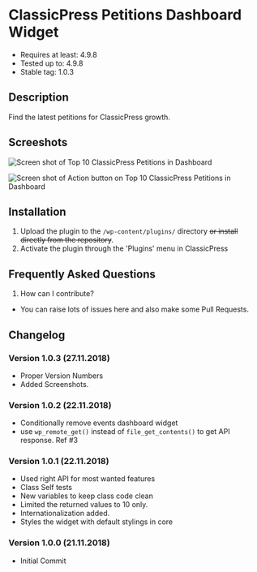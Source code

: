 # ClassicPress Petitions Dashboard Widget
* Requires at least: 4.9.8
* Tested up to: 4.9.8
* Stable tag: 1.0.3

## Description
Find the latest petitions for ClassicPress growth.

## Screeshots
![Screen shot of Top 10 ClassicPress Petitions in Dashboard](https://github.com/bahiirwa/ClassicPressPetitionsDashboard/blob/master/assets/images/Screenshot-1.png "Screen shot of Top 10 ClassicPress Petitions in Dashboard")

![Screen shot of Action button on Top 10 ClassicPress Petitions in Dashboard](https://github.com/bahiirwa/ClassicPressPetitionsDashboard/blob/master/assets/images/Screenshot-2.png "Screen shot of Action button on Top 10 ClassicPress Petitions in Dashboard")

## Installation
1. Upload the plugin to the `/wp-content/plugins/` directory ~~or install directly from the repository~~.
1. Activate the plugin through the 'Plugins' menu in ClassicPress

## Frequently Asked Questions
1. How can I contribute?
* You can raise lots of issues here and also make some Pull Requests.

## Changelog

### Version 1.0.3 (27.11.2018)
* Proper Version Numbers
* Added Screenshots.

### Version 1.0.2 (22.11.2018)
* Conditionally remove events dashboard widget
* use `wp_remote_get()` instead of `file_get_contents()` to get API response. Ref #3

### Version 1.0.1 (22.11.2018)
* Used right API for most wanted features
* Class Self tests
* New variables to keep class code clean
* Limited the returned values to 10 only.
* Internationalization added.
* Styles the widget with default stylings in core

### Version 1.0.0 (21.11.2018)
* Initial Commit
